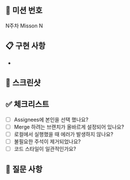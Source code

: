 <!-- PR 제목은 "Create Week{주차} Mission{번호}" 으로 작성 -->
<!-- ex) Create Week1 Mission1 -->

## 📝 미션 번호
<!-- 주차와 미션 번호를 넣어주세요 -->
N주차 Misson N

## 📋 구현 사항
<!-- 구현한 내용을 bullet point로 작성해주세요 -->
- 

## 📎 스크린샷
<!-- 미션 구현 화면의 스크린샷을 첨부해주세요 -->


## ✅ 체크리스트
- [ ] Assignees에 본인을 선택 했나요?
- [ ] Merge 하려는 브랜치가 올바르게 설정되어 있나요?
- [ ] 로컬에서 실행했을 때 에러가 발생하지 않나요?
- [ ] 불필요한 주석이 제거되었나요?
- [ ] 코드 스타일이 일관적인가요?

## 🤔 질문 사항
<!-- 다른 스터디원들에게 궁금한 점이 있다면 작성해주세요 -->